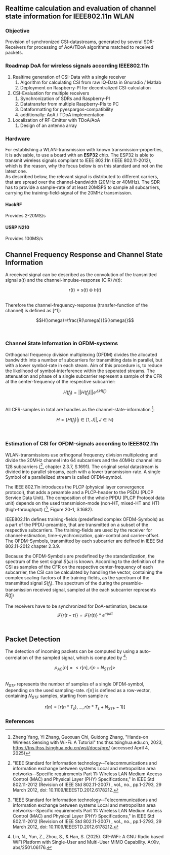 # 
## Realtime calculation and evaluation of channel state information for IEEE802.11n WLAN 

### Objective
Provision of synchronized CSI-datastreams, generated by several SDR-Receivers for processing of AoA/TDoA algorithms matched to received packets. 

### Roadmap DoA for wireless signals according IEEE802.11n
1) Realtime generation of CSI-Data with a single receiver
    1) Algorithm for calculating CSI from raw IQ-Data in Gnuradio / Matlab 
    2) Deployment on Raspberry-PI for decentralized CSI-calculation
2) CSI-Evaluation for multiple receivers
    1) Synchronization of SDRs and Raspberry-PI
    2) Datatransfer from multiple Raspberry-PIs to PC
    3) Dataformatting for pyespargos-compatibility 
    4) additionally: AoA / TDoA implementation
3) Localization of RF-Emitter with TDoA/AoA
    1) Design of an antenna array

### Hardware
For establishing a WLAN-transmission with known transmission-properties, it is advisable, to use a board with an **ESP32** chip. The ESP32 is able to transmit wireless signals compliant to IEEE 802.11n (IEEE 802.11-2012), which is the reason, why the focus below is on this standard and not on the latest one. <br>
As described below, the relevant signal is distributed to different carriers, that are spread over the channel-bandwidth (20MHz or 40MHz). The SDR has to provide a sample-rate of at least 20MSPS to sample all subcarriers, carrying the training-field-signal of the 20MHz transmission. 
#### HackRF
Provides 2-20MS/s 
#### USRP N210 
Provides 100MS/s

## Channel Frequency Response and Channel State Information
A received signal can be described as the convolution of the transmitted signal $s(t)$ and the channel-impulse-response (CIR) $h(t)$:
<br>

$$r(t)=s(t)\circledast h(t)$$ 

<br>
Therefore the channel-frequency-response (transfer-function of the channel) is defined as  [^1]:
<br>

$$H(\omega)=\frac{R(\omega)}{S(\omega)}$$

<br>

### Channel State Information in OFDM-systems
Orthogonal frequency division multiplexing (OFDM) divides the allocated bandwidth into a number of subcarriers for transmitting data in parallel, but with a lower symbol-rate in each steam. Aim of this procedure is, to reduce the likelihood of symbol-interference within the seperated streams. The attenuation and phase of a single subcarrier represent a sample of the CFR at the center-frequency of the respective subcarrier:
<br>

$$H(f_j)=||H(f_j)||e^{\angle H(f_j)}$$

<br>All CFR-samples in total are handles as the channel-state-information  [^1]:
<br>

$$H=\{ H(f_j)|j\in [1, J]|, J\in \mathbb{N} \}$$

<br>

### Estimation of CSI for OFDM-signals according to IEEE802.11n
WLAN-transmissions use orthogonal frequency division multiplexing and divide the 20MHz channel into 64 subcarriers and the 40MHz channel into 128 subcarriers ([^2], chapter 2.3.7, S.1691). The original serial datastream is divided into parallel streams, each with a lower transmission-rate. A single Symbol of a parallelized stream is called OFDM-symbol. 

The IEEE 802.11n introduces the PLCP (physical layer convergence protocol), that adds a preamble and a PLCP-header to the PSDU (PLCP Service Data Unit). The composition of the whole PPDU (PLCP Protocol data unit) depends on the used transmision-mode (non-HT, mixed-HT and HT) (high-throughput) ([^2],  Figure 20-1, S.1682).

IEEE802.11n defines training-fields (predefined complex OFDM-Symbols) as a part of the PPDU-preamble, that are transmitted on a subset of the respective subcarriers. The training-fields are used by the receiver for channel-estimation, time-synchronization, gain-control and carrier-offset. The OFDM-Symbols, transmitted by each subcarrier are defined in IEEE Std 802.11-2012 chapter 2.3.9.

Because the OFDM-Symbols are predefined by the standardization, the spectrum of the sent signal $S(\omega)$ is known. According to the definition of the CSI as samples of the CFR on the respective center-frequency of each subcarrier, the CSI can be calculated by handling the vector, containing the complex scaling-factors of the training-fields, as the spectrum of the transmitted signal $S(f_j)$. The spectrum of the during the preamble-transmission received signal, sampled at the each subcarrier represents $R(f_j)$

The receivers have to be synchronized for DoA-estimation, because
<br>
$$\mathcal{F} \{ r(t-\tau) \}=\mathcal{F} \{ r(t) \}*e^{-j\omega \tau}$$
<br>

## Packet Detection 
The detection of incoming packets can be computed by using a auto-correlation of the sampled signal, which is computed by [^3]: <br>

$$\rho_{AC}[n]=<r[n], r[n+N_{STF}]>$$

<br>$N_{STF}$ represents the number of samples of a single OFDM-symbol, depending on the used sampling-rate.
r[n] is defined as a row-vector, containing $N_{STF}$ samples, starting from sample n:<br>

$$r[n]= [r(n*T_s), ..., r(n*T_s+N_{STF}-1)]$$

### References
[^1]: Zheng Yang, Yi Zhang, Guoxuan Chi, Guidong Zhang, "Hands-on Wireless Sensing with Wi-Fi: A Tutorial" tns.thss.tsinghua.edu.cn, 2023, https://tns.thss.tsinghua.edu.cn/wst/docs/pre/
(accessed April 4, 2025)

[^2]: "IEEE Standard for Information technology--Telecommunications and information exchange between systems Local and metropolitan area networks--Specific requirements Part 11: Wireless LAN Medium Access Control (MAC) and Physical Layer (PHY) Specifications," in IEEE Std 802.11-2012 (Revision of IEEE Std 802.11-2007) , vol., no., pp.1-2793, 29 March 2012, doi: 10.1109/IEEESTD.2012.6178212.

[^3]: Lin, N., Yun, Z., Zhou, S., & Han, S. (2025). GR-WiFi: A GNU Radio based WiFi Platform with Single-User and Multi-User MIMO Capability. ArXiv, abs/2501.06176.